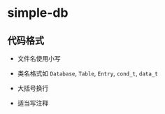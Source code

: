 # simple-db

## 代码格式

- 文件名使用小写

- 类名格式如 `Database`, `Table`, `Entry`, `cond_t`, `data_t`

- 大括号换行
- 适当写注释
